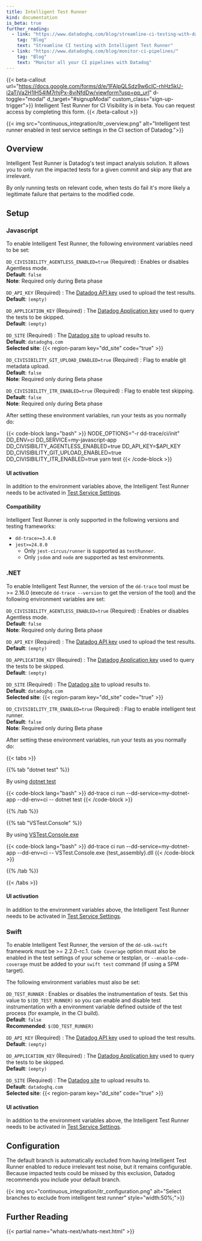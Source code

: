 ```yaml
---
title: Intelligent Test Runner
kind: documentation
is_beta: true
further_reading:
  - link: "https://www.datadoghq.com/blog/streamline-ci-testing-with-datadog-intelligent-test-runner/"
    tag: "Blog"
    text: "Streamline CI testing with Intelligent Test Runner"
  - link: "https://www.datadoghq.com/blog/monitor-ci-pipelines/"
    tag: "Blog"
    text: "Monitor all your CI pipelines with Datadog"
---
```

{{< beta-callout url="https://docs.google.com/forms/d/e/1FAIpQLSdz9w6cIC-rhHz5kU-i2aTjVa2H1lH54lM7rhjPx-8viNfdDw/viewform?usp=pp_url" d-toggle="modal" d_target="#signupModal" custom_class="sign-up-trigger">}}
Intelligent Test Runner for CI Visibility is in beta. You can request access by completing this form.
{{< /beta-callout >}}

{{< img src="continuous_integration/itr_overview.png" alt="Intelligent test runner enabled in test service settings in the CI section of Datadog.">}}

## Overview

Intelligent Test Runner is Datadog's test impact analysis solution. It allows you to only run the impacted tests for a given commit and skip any that are irrelevant.

By only running tests on relevant code, when tests do fail it's more likely a legitimate failure that pertains to the modified code.


## Setup


### Javascript

To enable Intelligent Test Runner, the following environment variables need to be set:

`DD_CIVISIBILITY_AGENTLESS_ENABLED=true` (Required)
: Enables or disables Agentless mode.<br/>
**Default**: `false`<br/>
**Note**: Required only during Beta phase

`DD_API_KEY` (Required)
: The [Datadog API key][1] used to upload the test results.<br/>
**Default**: `(empty)`

`DD_APPLICATION_KEY` (Required)
: The [Datadog Application key][2] used to query the tests to be skipped.<br/>
**Default**: `(empty)`

`DD_SITE` (Required)
: The [Datadog site][3] to upload results to.<br/>
**Default**: `datadoghq.com`<br/>
**Selected site**: {{< region-param key="dd_site" code="true" >}}

`DD_CIVISIBILITY_GIT_UPLOAD_ENABLED=true` (Required)
: Flag to enable git metadata upload.<br/>
**Default**: `false`<br/>
**Note**: Required only during Beta phase

`DD_CIVISIBILITY_ITR_ENABLED=true` (Required)
: Flag to enable test skipping. <br/>
**Default**: `false`<br/>
**Note**: Required only during Beta phase

After setting these environment variables, run your tests as you normally do:

{{< code-block lang="bash" >}}
NODE_OPTIONS="-r dd-trace/ci/init" DD_ENV=ci DD_SERVICE=my-javascript-app DD_CIVISIBILITY_AGENTLESS_ENABLED=true DD_API_KEY=$API_KEY DD_CIVISIBILITY_GIT_UPLOAD_ENABLED=true DD_CIVISIBILITY_ITR_ENABLED=true yarn test
{{< /code-block >}}

#### UI activation
In addition to the environment variables above, the Intelligent Test Runner needs to be activated in [Test Service Settings][4].

#### Compatibility

Intelligent Test Runner is only supported in the following versions and testing frameworks:

* `dd-trace>=3.4.0`
* `jest>=24.8.0`
  * Only `jest-circus/runner` is supported as `testRunner`.
  * Only `jsdom` and `node` are supported as test environments.

### .NET

To enable Intelligent Test Runner, the version of the `dd-trace` tool must be >= 2.16.0 (execute `dd-trace --version` to get the version of the tool) and the following environment variables are set:

`DD_CIVISIBILITY_AGENTLESS_ENABLED=true` (Required)
: Enables or disables Agentless mode.<br/>
**Default**: `false`<br/>
**Note**: Required only during Beta phase

`DD_API_KEY` (Required)
: The [Datadog API key][1] used to upload the test results.<br/>
**Default**: `(empty)`

`DD_APPLICATION_KEY` (Required)
: The [Datadog Application key][2] used to query the tests to be skipped.<br/>
**Default**: `(empty)`

`DD_SITE` (Required)
: The [Datadog site][3] to upload results to.<br/>
**Default**: `datadoghq.com`<br/>
**Selected site**: {{< region-param key="dd_site" code="true" >}}

`DD_CIVISIBILITY_ITR_ENABLED=true` (Required)
: Flag to enable intelligent test runner. <br/>
**Default**: `false`<br/>
**Note**: Required only during Beta phase

After setting these environment variables, run your tests as you normally do:

{{< tabs >}}

{{% tab "dotnet test" %}}

By using <a href="https://docs.microsoft.com/en-us/dotnet/core/tools/dotnet-test">dotnet test</a>

{{< code-block lang="bash" >}}
dd-trace ci run --dd-service=my-dotnet-app --dd-env=ci -- dotnet test
{{< /code-block >}}

{{% /tab %}}

{{% tab "VSTest.Console" %}}

By using <a href="https://docs.microsoft.com/en-us/visualstudio/test/vstest-console-options">VSTest.Console.exe</a>

{{< code-block lang="bash" >}}
dd-trace ci run --dd-service=my-dotnet-app --dd-env=ci -- VSTest.Console.exe {test_assembly}.dll
{{< /code-block >}}

{{% /tab %}}

{{< /tabs >}}

#### UI activation
In addition to the environment variables above, the Intelligent Test Runner needs to be activated in [Test Service Settings][4].

### Swift

To enable Intelligent Test Runner, the version of the `dd-sdk-swift` framework must be >= 2.2.0-rc.1. `Code Coverage` option must also be enabled in the test settings of your scheme or testplan, or  `--enable-code-coverage` must be added to your `swift test` command (if using a SPM target).

The following environment variables must also be set:

`DD_TEST_RUNNER`
: Enables or disables the instrumentation of tests. Set this value to `$(DD_TEST_RUNNER)` so you can enable and disable test instrumentation with a environment variable defined outside of the test process (for example, in the CI build).<br/>
**Default**: `false`<br/>
**Recommended**: `$(DD_TEST_RUNNER)`

`DD_API_KEY` (Required)
: The [Datadog API key][1] used to upload the test results.<br/>
**Default**: `(empty)`

`DD_APPLICATION_KEY` (Required)
: The [Datadog Application key][2] used to query the tests to be skipped.<br/>
**Default**: `(empty)`

`DD_SITE` (Required)
: The [Datadog site][3] to upload results to.<br/>
**Default**: `datadoghq.com`<br/>
**Selected site**: {{< region-param key="dd_site" code="true" >}}

#### UI activation
In addition to the environment variables above, the Intelligent Test Runner needs to be activated in [Test Service Settings][4].

## Configuration

The default branch is automatically excluded from having Intelligent Test Runner enabled to reduce irrelevant test noise, but it remains configurable. Because impacted tests could be missed by this exclusion, Datadog recommends you include your default branch.

{{< img src="continuous_integration/itr_configuration.png" alt="Select branches to exclude from intelligent test runner" style="width:50%;">}}


## Further Reading

{{< partial name="whats-next/whats-next.html" >}}

[1]: https://app.datadoghq.com/organization-settings/api-keys
[2]: https://app.datadoghq.com/organization-settings/application-keys
[3]: /getting_started/site/
[4]: https://app.datadoghq.com/ci/settings/test-service

